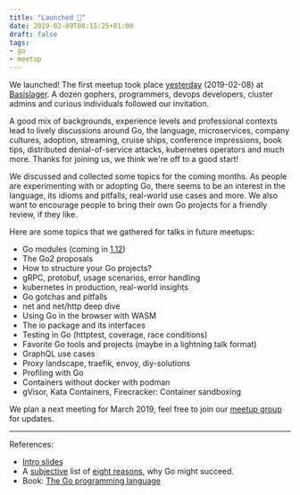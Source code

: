 ```yaml
---
title: "Launched 🚀"
date: 2019-02-09T00:15:25+01:00
draft: false
tags:
- go
- meetup
---
```


We launched! The first meetup took place
[yesterday](https://www.meetup.com/Leipzig-Golang/events/258372375/)
(2019-02-08) at [Basislager](https://www.basislager.co/). A dozen gophers,
programmers, devops developers, cluster admins and curious individuals
followed our invitation.

A good mix of backgrounds, experience levels and professional contexts lead to
lively discussions around Go, the language, microservices, company cultures,
adoption, streaming, cruise ships, conference impressions, book tips, distributed
denial-of-service attacks, kubernetes operators and much more. Thanks for
joining us, we think we're off to a good start!

We discussed and collected some topics for the coming months. As people are
experimenting with or adopting Go, there seems to be an interest in the
language, its idioms and pitfalls, real-world use cases and more. We also want
to encourage people to bring their own Go projects for a friendly review, if
they like.

Here are some topics that we gathered for talks in future meetups:

* Go modules (coming in [1.12](https://tip.golang.org/doc/go1.12))
* The Go2 proposals
* How to structure your Go projects?
* gRPC, protobuf, usage scenarios, error handling
* kubernetes in production, real-world insights
* Go gotchas and pitfalls
* net and net/http deep dive
* Using Go in the browser with WASM
* The io package and its interfaces
* Testing in Go (httptest, coverage, race conditions)
* Favorite Go tools and projects (maybe in a lightning talk format)
* GraphQL use cases
* Proxy landscape, traefik, envoy, diy-solutions
* Profiling with Go
* Containers without docker with podman
* gVisor, Kata Containers, Firecracker: Container sandboxing

We plan a next meeting for March 2019, feel free to join our [meetup
group](https://www.meetup.com/Leipzig-Golang/) for updates.

----

References:

* [Intro slides](https://github.com/golang-leipzig/welcome/blob/master/Slides.md)
* A [subjective](https://github.com/miku) list of [eight reasons](https://github.com/golang-leipzig/welcome/blob/master/8Reasons.md),
why Go might succeed.
* Book: [The Go programming language](https://www.gopl.io/)
